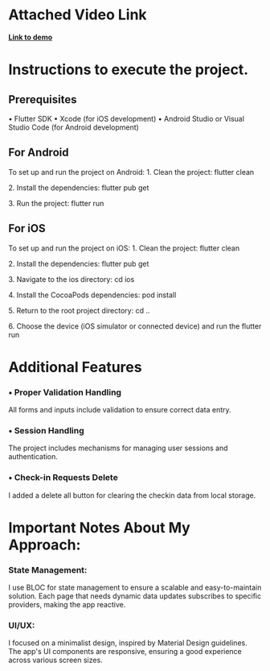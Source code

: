 # Attached Video Link
[**Link to demo**](https://we.tl/t-Hnd7fOjqfx)
# Instructions to execute the project.
## Prerequisites
•⁠  ⁠Flutter SDK
•⁠  ⁠Xcode (for iOS development)
•⁠  ⁠Android Studio or Visual Studio Code (for Android development)
## For Android
To set up and run the project on Android:
1.⁠ ⁠Clean the project:
flutter clean

2.⁠ ⁠Install the dependencies:
flutter pub get

3.⁠ ⁠Run the project:
flutter run


## For iOS
To set up and run the project on iOS:
1.⁠ ⁠Clean the project:
flutter clean

2.⁠ ⁠Install the dependencies:
flutter pub get

3.⁠ ⁠Navigate to the ios directory:
cd ios

4.⁠ ⁠Install the CocoaPods dependencies:
pod install

5.⁠ ⁠Return to the root project directory:
cd ..

6.⁠ ⁠Choose the device (iOS simulator or connected device) and run the
flutter run

# Additional Features
### • ⁠Proper Validation Handling
All forms and inputs include validation to ensure correct data entry.
### •⁠  ⁠Session Handling
The project includes mechanisms for managing user sessions and authentication.
### •⁠  ⁠Check-in Requests Delete
I added a delete all button for clearing the checkin data from local storage.
# Important Notes About My Approach:
### State Management:
I use BLOC for state management to ensure a scalable and easy-to-maintain solution. Each page that needs dynamic data updates subscribes to specific providers, making the app reactive.
### UI/UX:
I focused on a minimalist design, inspired by Material Design guidelines. The app's UI components are responsive, ensuring a good experience across various screen sizes.

